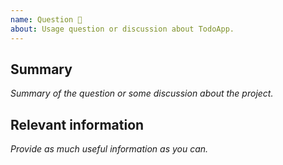 ```yaml
---
name: Question 🤔
about: Usage question or discussion about TodoApp.
---
```


## Summary
_Summary of the question or some discussion about the project._

## Relevant information
_Provide as much useful information as you can._
